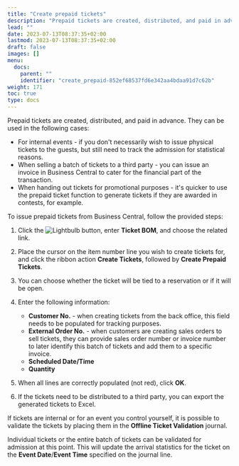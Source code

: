```yaml
---
title: "Create prepaid tickets"
description: "Prepaid tickets are created, distributed, and paid in advance. To create and issue them, refer to this guide."
lead: ""
date: 2023-07-13T08:37:35+02:00
lastmod: 2023-07-13T08:37:35+02:00
draft: false
images: []
menu:
  docs:
    parent: ""
    identifier: "create_prepaid-852ef68537fd6e342aa4bdaa91d7c62b"
weight: 171
toc: true
type: docs
---
```


Prepaid tickets are created, distributed, and paid in advance. They can be used in the following cases: 

- For internal events - if you don't necessarily wish to issue physical tickets to the guests, but still need to track the admission for statistical reasons. 
- When selling a batch of tickets to a third party - you can issue an invoice in Business Central to cater for the financial part of the transaction. 
- When handing out tickets for promotional purposes - it's quicker to use the prepaid ticket function to generate tickets if they are awarded in contests, for example. 

To issue prepaid tickets from Business Central, follow the provided steps:

1. Click the ![Lightbulb](Lightbulb_icon.PNG) button, enter **Ticket BOM**, and choose the related link.   
2. Place the cursor on the item number line you wish to create tickets for, and click the ribbon action **Create Tickets**, followed by **Create Prepaid Tickets**.   
3. You can choose whether the ticket will be tied to a reservation or if it will be open.
4. Enter the following information:
   - **Customer No.** - when creating tickets from the back office, this field needs to be populated for tracking purposes. 
   - **External Order No.** - when customers are creating sales orders to sell tickets, they can provide sales order number or invoice number to later identify this batch of tickets and add them to a specific invoice.
   - **Scheduled Date/Time**
   - **Quantity**

5. When all lines are correctly populated (not red), click **OK**.
6. If the tickets need to be distributed to a third party, you can export the generated tickets to Excel.

If tickets are internal or for an event you control yourself, it is possible to validate the tickets by placing them in the **Offline Ticket Validation** journal. 

Individual tickets or the entire batch of tickets can be validated for admission at this point. This will update the arrival statistics for the ticket on the **Event Date**/**Event Time** specified on the journal line.
